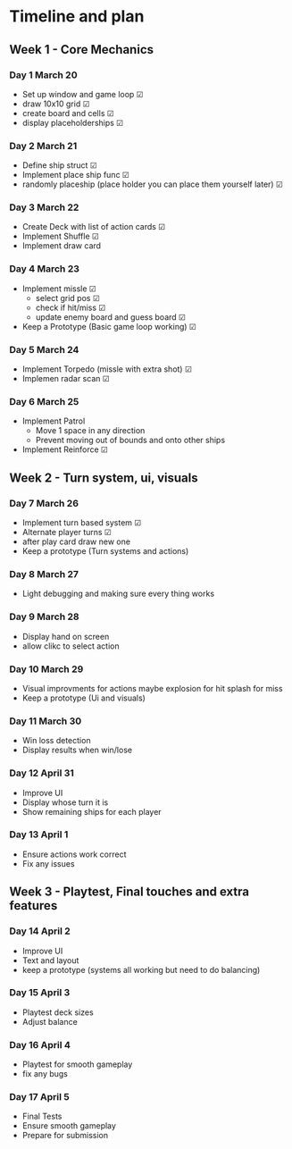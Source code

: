 # Timeline and plan

## Week 1 - Core Mechanics 

### Day 1 March 20
- Set up window and game loop &#x2611;
- draw 10x10 grid &#x2611;
- create board and cells &#x2611;
- display placeholderships &#x2611;

### Day 2 March 21
- Define ship struct &#x2611;
- Implement place ship func &#x2611;
- randomly placeship (place holder you can place them yourself later) &#x2611;

### Day 3 March 22
- Create Deck with list of action cards  &#x2611;
- Implement Shuffle &#x2611;
- Implement draw card

### Day 4 March 23
- Implement missle &#x2611;
    - select grid pos &#x2611;
    - check if hit/miss &#x2611;
    - update enemy board and guess board &#x2611;
- Keep a Prototype (Basic game loop working) &#x2611;

### Day 5 March 24
- Implement Torpedo (missle with extra shot) &#x2611;
- Implemen radar scan &#x2611;

### Day 6 March 25
- Implement Patrol
    - Move 1 space in any direction
    - Prevent moving out of bounds and onto other ships
- Implement Reinforce &#x2611;

## Week 2 - Turn system, ui, visuals

### Day 7 March 26
- Implement turn based system &#x2611;
- Alternate player turns &#x2611;
- after play card draw new one
- Keep a prototype (Turn systems and actions)


### Day 8 March 27
- Light debugging and making sure every thing works

### Day 9 March 28
- Display hand on screen
- allow clikc to select action

### Day 10 March 29
- Visual improvments for actions maybe explosion for hit splash for miss
- Keep a prototype (Ui and visuals)

### Day 11 March 30
- Win loss detection
- Display results when win/lose

### Day 12 April 31
- Improve UI
- Display whose turn it is
- Show remaining ships for each player

### Day 13 April 1
- Ensure actions work correct
- Fix any issues

## Week 3 - Playtest, Final touches and extra features 

### Day 14 April 2
- Improve UI
- Text and layout
- keep a prototype (systems all working but need to do balancing)

### Day 15 April 3
- Playtest deck sizes
- Adjust balance

### Day 16 April 4
- Playtest for smooth gameplay
- fix any bugs

### Day 17 April 5
- Final Tests
- Ensure smooth gameplay
- Prepare for submission
